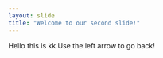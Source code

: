 ```yaml
---
layout: slide
title: "Welcome to our second slide!"
---
```

Hello this is kk
Use the left arrow to go back!
